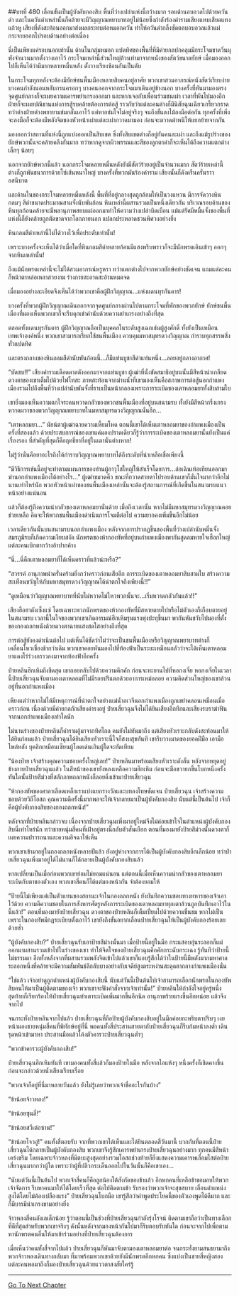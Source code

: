 ##บทที่ 480 เลื่อนขั้นเป็นผู้บังคับกองสิบ
พื้นที่ว่างเปล่าแห่งนี้กว้างมาก รอบด้านอบอวลไปด้วยควันดำ และในควันดำเหล่านั้นก็คล้ายจะมีวิญญาณพยาบาทอยู่ไม่น้อยซึ่งกำลังร้องคำรามเสียงแหบเสียดแทงแก้วหู เสียงที่ดังสะท้อนออกมาส่งผลกระทบต่อหมอกควัน ทำให้ควันดำกลิ้งซัดตลบอบอวลแล้วแผ่กระจายออกไปรอบด้านอย่างต่อเนื่อง

นี่เป็นเพียงแค่รอบนอกเท่านั้น ด้านในกลุ่มหมอก แปดทิศของพื้นที่ที่มีค่ายกลปกคลุมมีกระโจมขาดวิ่นผุพังจำนวนมากตั้งวางเอาไว้ กระโจมเหล่านี้ส่วนใหญ่ล้วนทำมาจากหนังของสัตว์ขนาดยักษ์ เมื่อมองออกไปก็เห็นได้ว่ามีมากหลายหมื่นหลัง ตั้งวางเรียงซ้อนกันเป็นตับ

ในกระโจมทุกหลังจะต้องมียักษ์ชนพื้นเมืองหลายสิบคนอยู่อาศัย พวกเขาสวมอาภรณ์หนังสัตว์เรียบง่าย บางคนกำลังนอนหลับกรนครอกๆ บางคนออกจากกระโจมมาเดินอยู่ข้างนอก บางครั้งที่หันมามองตรงจุดศูนย์กลางก็จะเผยความเคารพยำเกรงออกมา และหากเจอกับเพื่อนร่วมชนเผ่า เวลาที่หันไปมองอีกฝ่ายก็จะเผยปณิธานแห่งการสู้รบคล้ายต้องการต่อสู้ ราวกับว่าแต่ละคนต่างก็มีนิสัยฉุนเฉียวเกรี้ยวกราด ทว่าต่างฝ่ายต่างพยายามข่มกลั้นเอาไว้ แต่หากข่มใจไม่อยู่จริงๆ จนถึงขั้นลงไม้ลงมือต่อกัน ทุกครั้งที่เพิ่งจะลงมือก็จะต้องมีพลังจิตของหัวหน้าเผ่าแต่ละเผ่ากวาดมามอง ก่อนจะตวาดตำหนิให้แยกย้ายจากกัน

มองออกว่าสถานที่แห่งนี้ถูกแบ่งออกเป็นสิบเขต ซึ่งทั้งสิบเขตต่างก็อยู่กันคนละเผ่า และถึงแม้รูปร่างของยักษ์พวกนั้นจะคล้ายคลึงกันมาก ทว่าหากดูจากผิวพรรณและสีของลูกตาดำก็จะเห็นได้ถึงความแตกต่างเล็กๆ น้อยๆ

นอกจากยักษ์พวกนี้แล้ว นอกกระโจมหลายหมื่นหลังยังมีสัตว์ร้ายอยู่เป็นจำนวนมาก สัตว์ร้ายเหล่านี้ต่างก็ถูกพันธนาการด้วยโซ่เส้นหนาใหญ่ บางครั้งที่พวกมันร้องคำราม เสียงนั้นก็ดังครืนครั่นราวอสนีบาต

และด้านในของกระโจมหลายหมื่นหลังนี้ พื้นที่ที่อยู่กลางสุดถูกล้อมให้เป็นวงแหวน มีการจัดวางหินกลมๆ สีดำขนาดประมาณสามจั้งนับพันก้อน หินเหล่านี้ผสานรวมเป็นหนึ่งเดียวกัน บริเวณรอบด้านของหินทุกก้อนคล้ายจะมีพลานุภาพสยบแผ่ออกมาทำให้ความว่างเปล่าบิดเบือน แม้แต่รัศมีหมื่นจั้งของพื้นที่แห่งนี้ก็ยังคล้ายถูกตัดขาดจากโลกภายนอก แปลกประหลาดชวนพิศวงอย่างยิ่ง

หินกลมสีดำเหล่านี้ไม่ได้วางไว้เพื่อประดับเท่านั้น!

เพราะบางครั้งจะเห็นได้ว่าเมื่อใดที่หินกลมสีดำหลายก้อนมีแสงพริบพราวก็จะมีนักพรตเดินเข้าๆ ออกๆ จากหินเหล่านั้น!

ถึงแม้นักพรตเหล่านี้จะไม่ได้สวมอาภรณ์หรูหรา ทว่าแตกต่างไปจากพวกยักษ์อย่างชัดเจน แถมแต่ละคนก็หน้าตาหล่อเหลาสวยงาม ร่างกายสะอาดสะอ้านหมดจด

เมื่อมองอย่างละเอียดจึงเห็นได้ว่าพวกเขาคือผู้ฝึกวิญญาณ...แห่งแดนทุรกันดาร!

บางครั้งที่พวกผู้ฝึกวิญญาณเดินออกจากจุดศูนย์กลางผ่านไปตามกระโจมที่พักของพวกยักษ์ ยักษ์ชนพื้นเมืองที่มองเห็นพวกเขาก็จะรีบคุกเข่าคำนับด้วยความยำเกรงอย่างถึงที่สุด

ตลอดทั้งแดนทุรกันดาร ผู้ฝึกวิญญาณถือเป็นบุคคลในระดับสูงเฉกเช่นผู้สูงศักดิ์ ทั้งยังเป็นเหมือนเทพเจ้าองค์หนึ่ง พวกเขาสามารถเรียกใช้ชนพื้นเมือง ควบคุมมหาสมุทรดวงวิญญาณ กำราบทุกสรรพสิ่งทั่วแปดทิศ

และตรงกลางของหินกลมสีดำนับพันก้อนนี้...ก็มีแท่นบูชาสีดำแท่นหนึ่ง...ลอยอยู่กลางอากาศ!

“บัดซบ!!” เสียงคำรามเดือดดาลดังออกมาจากแท่นบูชา ผู้เฒ่าที่นั่งขัดสมาธิอยู่บนนั้นมีสีหน้าน่าเกลียด ดวงตาของเขาเต็มไปด้วยไฟโทสะ ภาพสะท้อนจากม่านน้ำที่เขามองเห็นคือสภาพการต่อสู้นอกกำแพงเมืองรวมไปถึงพื้นที่ว่างเปล่านับพันจั้งที่ราบเป็นหน้ากลองเพราะการระเบิดของเตาหลอมยาทั้งสิบสามใบ

เขายิ่งมองเห็นความตกใจระคนหวาดกลัวของพวกชนพื้นเมืองที่อยู่บนสนามรบ ทั้งยังมีสีหน้ากริ่งเกรงหวาดผวาของพวกวิญญาณพยาบาทในมหาสมุทรดวงวิญญาณนั่นอีก...

“เตาหลอมยา...” นัยน์ตาผู้เฒ่าฉายความเหี้ยมโหด ตอนนี้เขาได้เห็นเตาหลอมยาของกำแพงเมืองเป็นครั้งที่สองแล้ว ด้วยประสบการณ์ของเขาแค่มองปราดเดียวก็รู้ว่าการระเบิดของเตาหลอมยานั้นยังเป็นแค่เรื่องรอง ที่สำคัญที่สุดก็คือฤทธิ์ยาที่อยู่ในเตานั่นต่างหาก!

ไม่รู้ว่านั่นคือยาอะไรถึงได้กำราบวิญญาณพยาบาทได้ถึงระดับที่น่าเหลือเชื่อเพียงนี้

“มีวิธีการเช่นนี้อยู่จะทำตามแผนการของท่านผู้อาวุโสใหญ่ให้สำเร็จโดยการ...ล่อเฉินเห้อเทียนออกมาฆ่านอกกำแพงเมืองได้อย่างไร...” ผู้เฒ่าขมวดคิ้ว ขณะที่กวาดสายตาไปรอบด้านเขาก็มั่นใจมากว่าอีกไม่นานเท่าไหร่นัก พวกหัวหน้าเผ่าของชนพื้นเมืองเหล่านั้นจะต้องรู้สถานการณ์ที่เกิดขึ้นในสนามรบแนวหน้าอย่างแน่นอน

แล้วก็ต้องรู้ถึงความน่ากลัวของเตาหลอมยานั่นด้วย เมื่อถึงเวลานั้น หากไม่มีมหาสมุทรดวงวิญญาณคอยช่วยเหลือ คิดจะให้พวกชนพื้นเมืองดำเนินการโจมตีต่อไป ความยากคงเพิ่มขึ้นอีกไม่น้อย

เวลาเดียวกันนั้นบนสนามรบนอกกำแพงเมือง หลังจากการปรากฏขึ้นของพื้นที่ว่างเปล่านับหมื่นจั้ง สมรภูมิรบก็เกิดความเงียบสงัด นักพรตของห้ากองทัพที่อยู่บนกำแพงเมืองพากันสูดลมหายใจเฮือกใหญ่ แต่ละคนเบิกตากว้างอ้าปากค้าง

“นี่...นี่คือเตาหลอมยาที่ได้เห็นคราวที่แล้วน่ะหรือ?”

“สวรรค์ อานุภาพน่าครั่นคร้ามยิ่งกว่าคราวก่อนเสียอีก การระเบิดของเตาหลอมยาสิบสามใบ สร้างความสะเทือนขวัญให้กับมหาสมุทรดวงวิญญาณได้น่าตกใจถึงเพียงนี้!!”

“ดูเหมือนว่าวิญญาณพยาบาทที่นับไม่หวาดไม่ไหวพวกนั้นจะ...เริ่มหวาดกลัวกันแล้ว!!”

เสียงฮือฮาดังเซ็งแซ่ โดยเฉพาะพวกนักพรตของห้ากองทัพที่มีสหายตายไปหรือไม่ตัวเองก็เกือบตายอยู่ในสนามรบ เวลานี้ในใจของพวกเขาเกิดอารมณ์ฮึกเหิมรุนแรงพุ่งปะทุขึ้นมา พากันหันขวับไปมองที่ตั้งของกองถลกหนังด้วยดวงตาฉายแสงสดใสอย่างถึงที่สุด

การต่อสู้ยังคงดำเนินต่อไป แต่เห็นได้ชัดว่าไม่ว่าจะเป็นชนพื้นเมืองหรือวิญญาณพยาบาทต่างก็เคลื่อนไหวเชื่องช้ากว่าเดิม พวกเขาคอยหันมองไปที่ท้องฟ้าเป็นระยะเหมือนกลัวว่าจะได้เห็นเตาหลอมยาแดงโร่ร่วงกราวลงมาจากท้องฟ้าอีกครั้ง

ป๋ายหลินฮึกเหิมถึงขีดสุด เขาถอยกลับไปด้วยความคึกคัก ก่อนจะทะยานไปที่หอกงเจี่ย หอกงเจี่ยในเวลานี้ป๋ายเสี่ยวฉุนจับตามองเตาหลอมที่ไม่มีรอยปริแตกด้วยอาการเหม่อลอย ความคิดส่วนใหญ่ของเขาล้วนอยู่ที่นอกกำแพงเมือง

เพียงแต่ว่าหากไม่ได้มีเหตุการณ์ที่น่าตกใจอย่างแม่น้ำอเวจีนอกกำแพงเมืองถูกเขย่าคลอนเหมือนเมื่อคราวก่อน เนื่องด้วยมีค่ายกลกักเสียงดำรงอยู่ ป๋ายเสี่ยวฉุนจึงไม่ได้ยินเสียงอึกทึกและเสียงรบราฆ่าฟันจากนอกกำแพงเมืองเท่าใดนัก

ไม่นานร่างของป๋ายหลินก็คำรามอู้มาจากทิศไกล คนยังไม่ทันมาถึง แต่เสียงหัวเราะกลับดังสะท้อนมาให้ได้ยินก่อนแล้ว ป๋ายเสี่ยวฉุนได้ยินเสียงหัวเราะนี้ใจก็สงบสุขทันที เขารีบวางมาดของยอดฝีมือ เอามือไพล่หลัง บุคลิกเหมือนเซียนผู้โดดเด่นเกินผู้ใดจะทัดเทียม

“น้องป๋าย เจ้าสร้างคุณความชอบครั้งใหญ่เลย!” ป๋ายหลินมาพร้อมเสียงหัวเราะดังลั่น หลังจากหยุดอยู่ข้างกายป๋ายเสี่ยวฉุนแล้ว ในสีหน้าของเขายังหลงเหลือความฮึกเหิม ก่อนจะมือขวายกขึ้นโบกหนึ่งครั้ง ทันใดนั้นป้ายสีม่วงที่สลักภาพถลกหนังก็ลอยดิ่งเข้ามาป๋ายเสี่ยวฉุน

“ห้ากองทัพของศาลาเลือดเหล็กเราแบ่งแยกรางวัลและบทลงโทษชัดเจน ป๋ายเสี่ยวฉุน เจ้าสร้างความชอบด้วยวิถีโอสถ คุณความดีครั้งนี้มากพอจะให้เจ้ากลายมาเป็นผู้บังคับกองสิบ นับแต่นี้เป็นต้นไป เจ้าก็คือผู้บังคับกองสิบของกองถลกหนัง!”

หลังจากที่ป๋ายหลินกล่าวจบ เนื่องจากป๋ายเสี่ยวฉุนเพิ่งมาอยู่ใหม่จึงไม่ค่อยเข้าใจในตำแหน่งผู้บังคับกองสิบนี่เท่าไหร่นัก ทว่าชายหนุ่มสี่คนที่เฝ้าอยู่ตรงนี้กลับตัวสั่นเยือก ตอนที่มองมายังป้ายสีม่วงนั้นดวงตาก็เผยความปรารถนาและความอิจฉาให้เห็น

พวกเขาเข้ามาอยู่ในกองถลกหนังหลายปีแล้ว ยังอยู่ห่างจากการได้เป็นผู้บังคับกองสิบอีกเล็กน้อย ทว่าป๋ายเสี่ยวฉุนเพิ่งมาอยู่ได้ไม่นานก็ได้กลายเป็นผู้บังคับกองสิบแล้ว

หากเปลี่ยนเป็นเมื่อก่อนพวกเขาย่อมไม่ยอมแน่นอน แต่ตอนนี้เมื่อเห็นความน่ากลัวของเตาหลอมยาระเบิดกับตาของตัวเอง พวกเขาสี่คนก็ได้แต่มองหน้ากัน จำต้องยอมให้

“ป้ายนี้ไม่เพียงแต่เป็นตัวแทนของสถานะเจ้าในกองถลกหนัง ยังบันทึกความชอบทางทหารของเจ้าเอาไว้ด้วย ความดีความชอบในการสังหารศัตรูหลังการระเบิดของเตาหลอมยาทุกเตาล้วนถูกบันทึกเอาไว้ในนี้แล้ว!” ตอนที่มองมายังป๋ายเสี่ยวฉุน ดวงตาของป๋ายหลินก็เต็มเปี่ยมไปด้วยความชื่นชม หากไม่เป็นเพราะในกองทัพมีกฏระเบียบตั้งเอาไว้ เขายังถึงขั้นอยากเลื่อนป๋ายเสี่ยวฉุนให้เป็นผู้บังคับกองร้อยเลยด้วยซ้ำ

“ผู้บังคับกองสิบ?” ป๋ายเสี่ยวฉุนรับเอาป้ายสีม่วงนั้นมา เมื่อป้ายนี้อยู่ในมือ กระแสอบอุ่นระลอกก็แผ่ออกมาผสานรวมเข้าไปในร่างของเขา ทำให้จิตใจของป๋ายเสี่ยวฉุนคึกคักกระฉับกระเฉง รู้ทันทีว่าป้ายนี้ไม่ธรรมดา อีกทั้งหลังจากที่ผสานรวมพลังจิตเข้าไปแล้วเขาก็แอบรู้สึกได้ว่าในป้ายนี้มีพลังมากมหาศาลระลอกหนึ่งที่คล้ายจะมีความสัมพันธ์ลึกลับบางอย่างกับเจดีย์สูงตระหง่านสะดุดตากลางกำแพงเมืองนั่น

“ใช่แล้ว เจ้าอย่าดูถูกตำแหน่งผู้บังคับกองสิบนี้ นับแต่วันนี้เป็นต้นไปเจ้าสามารถเลือกนักพรตในกองทัพสิบคนให้มาเป็นผู้ติดตามของเจ้า พวกเขาจะฟังคำสั่งจากเจ้าเท่านั้น!” ป๋ายหลินให้กำลังใจอยู่ครู่หนึ่ง สุดท้ายก็เรียกร้องให้ป๋ายเสี่ยวฉุนทำเตาระเบิดเพิ่มมากขึ้นอีกนิด อานุภาพร้ายแรงขึ้นอีกหน่อย แล้วจึงจากไป

จนกระทั่งป๋ายหลินจากไปแล้ว ป๋ายเสี่ยวฉุนที่ถือป้ายผู้บังคับกองสิบอยู่ในมือค่อยกะพริบตาปริบๆ เงยหน้ามองชายหนุ่มสี่คนที่พิทักษ์อยู่ที่นี่ พอคนทั้งสี่ประสานสายตากับป๋ายเสี่ยวฉุนก็รีบก้มหน้าลงต่ำ เดินรุดหน้าเข้ามาหา ประสานมือแล้วโค้งตัวคารวะป๋ายเสี่ยวฉุนต่ำๆ

“พวกข้าคารวะผู้บังคับกองสิบ!”

ป๋ายเสี่ยวฉุนฮึกเหิมทันที เขามองคนทั้งสี่แล้วก็มองป้ายในมือ หลังจากไอแห้งๆ หนึ่งครั้งก็เชิดคางขึ้น ก่อนจะกล่าวด้วยน้ำเสียงเรียบเรื่อย

“พวกเจ้าก็อยู่ที่นี่มาหลายวันแล้ว ยังไม่รู้เลยว่าพวกเจ้าชื่ออะไรกันบ้าง”

“ข้าน้อยจ้าวหลง!”

“ข้าน้อยซุนลี่!”

“ข้าน้อยสวีเต๋อซาน!”

“ข้าน้อยโจวอู่!” คนทั้งสี่ตอบรับ จากที่พวกเขาได้เห็นและได้ยินตลอดสี่วันมานี้ บวกกับที่ตอนนี้ป๋ายเสี่ยวฉุนได้กลายเป็นผู้บังคับกองสิบ พวกเขาจึงรู้สึกเคารพยำเกรงป๋ายเสี่ยวฉุนอย่างมาก ทุกคนมีสีหน้าเคร่งขรึม โดยเฉพาะจ้าวหลงที่มีตบะสูงสุดอย่างรวมโอสถช่วงท้ายก็ยิ่งแสดงความเคารพเลื่อมใสต่อป๋ายเสี่ยวฉุนมากกว่าผู้ใด เพราะว่าผู้ที่ปลิวกระเด็นออกไปในวันนั้นก็คือเขาเอง...

“นับแต่วันนี้เป็นต้นไป พวกเจ้าสี่คนก็คือลูกน้องใต้สังกัดของข้าแล้ว อีกหกคนที่เหลือข้าขอมอบให้พวกเจ้าจัดการ รีบหาคนมาให้ได้โดยเร็วที่สุด ต่อไปติดตามข้า รับรองว่าพวกเจ้าจะสุขสบาย เลื่อนตำแหน่งสูงได้โดยไม่ต้องเปลืองแรง” ป๋ายเสี่ยวฉุนโบกมือ เขารู้สึกว่าคำพูดประโยคนี้ของตัวเองพูดได้ดีมาก และก็มีบารมีน่าเกรงขามอย่างยิ่ง

จ้าวหลงสี่คนลังเลเล็กน้อย รู้ว่าตอนนี้เป็นช่วงที่ป๋ายเสี่ยวฉุนกำลังรุ่งโรจน์ ติดตามเขาถือว่าเป็นทางเลือกที่ดีที่สุดสำหรับพวกเขาจริงๆ ดังนั้นหลังจากมองหน้ากันไปมาก็รีบตอบรับทันใด ก่อนจะจากไปเพื่อตามหานักพรตคนอื่นให้มาเข้าร่วมอย่างที่ป๋ายเสี่ยวฉุนต้องการ

เมื่อเห็นว่าคนทั้งสี่จากไปแล้ว ป๋ายเสี่ยวฉุนก็หันมาจับตามองเตาหลอมยาต่อ จนกระทั่งยามสนธยามาถึง พวกจ้าวหลงเดินทางกลับมา ที่มาพร้อมพวกเขาด้วยยังมีนักพรตอีกหกคน ซึ่งแบ่งเป็นชายสี่หญิงสอง แต่ละคนพอมาถึงก็มองป๋ายเสี่ยวฉุนด้วยแววตาสงสัยใคร่รู้

------


[Go To Next Chapter]( ./103.md)
